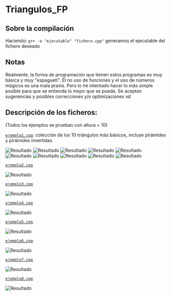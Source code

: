 # Triangulos_FP

## Sobre la compilación

Haciendo: `g++ -o "ejecutable" "fichero.cpp"` generamos el ejecutable del fichero deseado

## Notas

Realmente, la forma de programación que tienen estos programas es muy básica y muy "espagueti". El no uso de funciones y el uso de números mágicos es una mala praxis. Pero lo he intentado hacer lo más simple posible para que se entienda lo mejor que se pueda.  Se aceptan sugerencias y posibles correcciones y/o optimizaciones xd

## Descripción de los ficheros:

(Todos los ejemplos se prueban con altura = 10)

[`ejemplo1.cpp`](ejemplo1.cpp): colección de los 10 triángulos más básicos, incluye pirámides y pirámides invertidas.

![Resultado](img/primer.png) 
![Resultado](img/second.png) 
![Resultado](img/terce.png) 
![Resultado](img/cuarto.png) 
![Resultado](img/quinto.png) 
![Resultado](img/sexto.png) 
![Resultado](img/octavo.png) 
![Resultado](img/septimo.png) 
![Resultado](img/Noveno.png) 
![Resultado](img/decimo.png)  

[`ejemplo2.cpp`](ejemplo2.cpp)  

![Resultado](img/ej2.png)  

[`ejemplo3.cpp`](ejemplo3.cpp)  

![Resultado](img/ej3.png)  

[`ejemplo4.cpp`](ejemplo4.cpp)  

![Resultado](img/ej4.png) 

[`ejemplo5.cpp`](ejemplo5.cpp)  

![Resultado](img/ej5.png) 

[`ejemplo6.cpp`](ejemplo6.cpp)  

![Resultado](img/ej6.png)  

[`ejemplo7.cpp`](ejemplo7.cpp)  

![Resultado](img/ej7.png) 

[`ejemplo8.cpp`](ejemplo8.cpp)  

![Resultado](img/ej8.png) 
